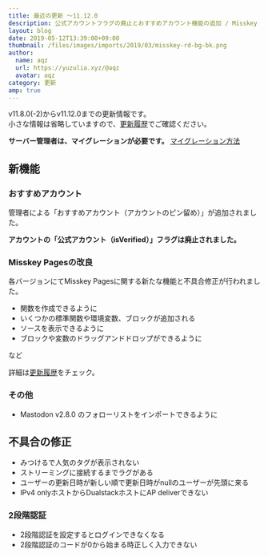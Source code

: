```yaml
---
title: 最近の更新 ～11.12.0
description: 公式アカウントフラグの廃止とおすすめアカウント機能の追加 / Misskey Pagesの改良 ほか
layout: blog
date: 2019-05-12T13:39:00+09:00
thumbnail: /files/images/imports/2019/03/misskey-rd-bg-bk.png
author:
  name: aqz
  url: https://yuzulia.xyz/@aqz
  avatar: aqz
category: 更新
amp: true
---
```

v11.8.0(-2)からv11.12.0までの更新情報です。  
小さな情報は省略していますので、[更新履歴](https://github.com/syuilo/misskey/blob/develop/CHANGELOG.md#11120-20190510)でご確認ください。

**サーバー管理者は、マイグレーションが必要です。** [マイグレーション方法](https://github.com/syuilo/misskey/blob/develop/CHANGELOG.md#migration)

## 新機能
### おすすめアカウント
管理者による「おすすめアカウント（アカウントのピン留め）」が追加されました。  

**アカウントの「公式アカウント（isVerified）」フラグは廃止されました。**

### Misskey Pagesの改良
各バージョンにてMisskey Pagesに関する新たな機能と不具合修正が行われました。  

- 関数を作成できるように
- いくつかの標準関数や環境変数、ブロックが追加される
- ソースを表示できるように
- ブロックや変数のドラッグアンドドロップができるように

など

詳細は[更新履歴](https://github.com/syuilo/misskey/blob/develop/CHANGELOG.md#11120-20190510)をチェック。

### その他
- Mastodon v2.8.0 のフォローリストをインポートできるように

## 不具合の修正
- みつけるで人気のタグが表示されない
- ストリーミングに接続するまでラグがある
- ユーザーの更新日時が新しい順で更新日時がnullのユーザーが先頭に来る
- IPv4 onlyホストからDualstackホストにAP deliverできない

### 2段階認証
- 2段階認証を設定するとログインできなくなる
- 2段階認証のコードが0から始まる時正しく入力できない
